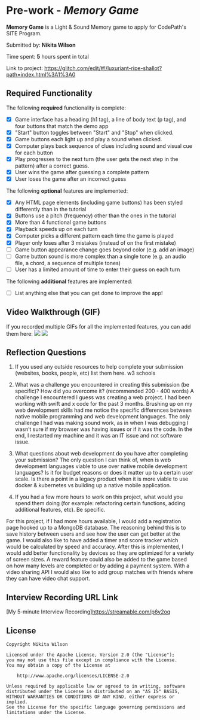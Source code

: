 # Pre-work - *Memory Game*

**Memory Game** is a Light & Sound Memory game to apply for CodePath's SITE Program. 

Submitted by: **Nikita Wilson**

Time spent: **5** hours spent in total

Link to project: https://glitch.com/edit/#!/luxuriant-ripe-shallot?path=index.html%3A1%3A0

## Required Functionality

The following **required** functionality is complete:

* [x] Game interface has a heading (h1 tag), a line of body text (p tag), and four buttons that match the demo app
* [x] "Start" button toggles between "Start" and "Stop" when clicked. 
* [x] Game buttons each light up and play a sound when clicked. 
* [x] Computer plays back sequence of clues including sound and visual cue for each button
* [x] Play progresses to the next turn (the user gets the next step in the pattern) after a correct guess. 
* [x] User wins the game after guessing a complete pattern
* [x] User loses the game after an incorrect guess

The following **optional** features are implemented:

* [x] Any HTML page elements (including game buttons) has been styled differently than in the tutorial
* [x] Buttons use a pitch (frequency) other than the ones in the tutorial
* [x] More than 4 functional game buttons
* [x] Playback speeds up on each turn
* [x] Computer picks a different pattern each time the game is played
* [x] Player only loses after 3 mistakes (instead of on the first mistake)
* [ ] Game button appearance change goes beyond color (e.g. add an image)
* [ ] Game button sound is more complex than a single tone (e.g. an audio file, a chord, a sequence of multiple tones)
* [ ] User has a limited amount of time to enter their guess on each turn

The following **additional** features are implemented:

- [ ] List anything else that you can get done to improve the app!

## Video Walkthrough (GIF)

If you recorded multiple GIFs for all the implemented features, you can add them here:
![](http://g.recordit.co/op24tXr0k1.gif)
![](http://g.recordit.co/u51Ho6kJWG.gif)

## Reflection Questions
1. If you used any outside resources to help complete your submission (websites, books, people, etc) list them here. 
w3 schools


2. What was a challenge you encountered in creating this submission (be specific)? How did you overcome it? (recommended 200 - 400 words) 
A challenge I encountered I guess was creating a web project. I had been working with swift and x code for the past 3 months. Brushing up on my web development skills had me notice the specific differences between native mobile programming and web development languages. The only challenge I had was making sound work, as in when I was debugging I wasn’t sure if my browser was having issues or if it was the code. In the end, I restarted my machine and it was an IT issue and not software issue.




3. What questions about web development do you have after completing your submission? 
The only question I can think of,  when is web development languages viable to use over native mobile development languages? Is it for budget reasons or does it matter up to a certain user scale. Is there a point in a legacy product when it is more viable to use docker & kubernetes vs building up a native mobile application.

4. If you had a few more hours to work on this project, what would you spend them doing (for example: refactoring certain functions, adding additional features, etc). Be specific. 

For this project, if I had more hours available, I would add a registration page hooked up to a MongoDB database. The reasoning behind this is to save history between users and see how the user can get better at the game. I would also like to have added a timer and score tracker which would be calculated by speed and accuracy. After this is implemented, I would add better functionality by devices so they are optimized for a variety of screen sizes. A reward feature could also be added to the game based on how many levels are completed or by adding a payment system. With a video sharing API I would also like to add group matches with friends where they can have video chat support.



## Interview Recording URL Link

[My 5-minute Interview Recording]https://streamable.com/p6y2oq


## License

    Copyright Nikita Wilson

    Licensed under the Apache License, Version 2.0 (the "License");
    you may not use this file except in compliance with the License.
    You may obtain a copy of the License at

        http://www.apache.org/licenses/LICENSE-2.0

    Unless required by applicable law or agreed to in writing, software
    distributed under the License is distributed on an "AS IS" BASIS,
    WITHOUT WARRANTIES OR CONDITIONS OF ANY KIND, either express or implied.
    See the License for the specific language governing permissions and
    limitations under the License.
